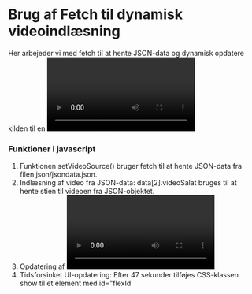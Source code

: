 # Brug af Fetch til dynamisk videoindlæsning
Her arbejeder vi med fetch til at hente JSON-data og dynamisk opdatere kilden til en <video>-element i html. Funktionen setVideoSource() anvender fetch til at hente en JSON-fil, som indeholder stien til en videofil. Når stien er hentet, sættes den som kilde til videoen, som derefter afspilles automatisk.

### Funktioner i javascript
1. Funktionen setVideoSource() bruger fetch til at hente JSON-data fra filen json/jsondata.json.
2. Indlæsning af video fra JSON-data: data[2].videoSalat bruges til at hente stien til videoen fra JSON-objektet.
3. Opdatering af <video>-elementet: Den hentede videostien tilføjes som en ny kilde til video-elementet på siden, hvorefter videoen afspilles.
4. Tidsforsinket UI-opdatering: Efter 47 sekunder tilføjes CSS-klassen show til et element med id="flexId